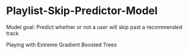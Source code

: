 # Playlist-Skip-Predictor-Model
Model goal: Predict whether or not a user will skip past a recommended track

Playing with Extreme Gradient Boosted Trees
